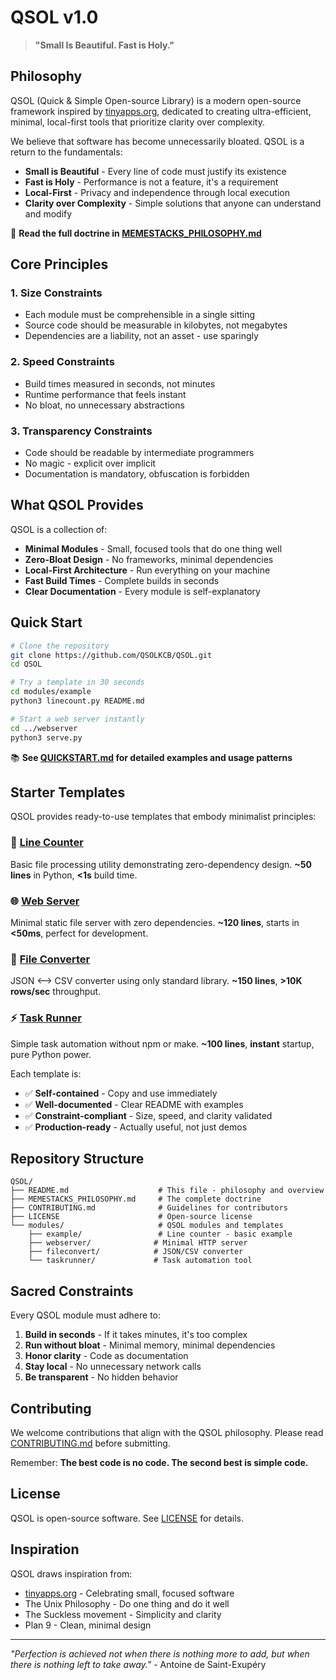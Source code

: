 # QSOL v1.0

> **"Small Is Beautiful. Fast is Holy."**

## Philosophy

QSOL (Quick & Simple Open-source Library) is a modern open-source framework inspired by [tinyapps.org](https://tinyapps.org), dedicated to creating ultra-efficient, minimal, local-first tools that prioritize clarity over complexity.

We believe that software has become unnecessarily bloated. QSOL is a return to the fundamentals:
- **Small is Beautiful** - Every line of code must justify its existence
- **Fast is Holy** - Performance is not a feature, it's a requirement
- **Local-First** - Privacy and independence through local execution
- **Clarity over Complexity** - Simple solutions that anyone can understand and modify

📖 **Read the full doctrine in [MEMESTACKS_PHILOSOPHY.md](MEMESTACKS_PHILOSOPHY.md)**

## Core Principles

### 1. **Size Constraints**
- Each module must be comprehensible in a single sitting
- Source code should be measurable in kilobytes, not megabytes
- Dependencies are a liability, not an asset - use sparingly

### 2. **Speed Constraints**
- Build times measured in seconds, not minutes
- Runtime performance that feels instant
- No bloat, no unnecessary abstractions

### 3. **Transparency Constraints**
- Code should be readable by intermediate programmers
- No magic - explicit over implicit
- Documentation is mandatory, obfuscation is forbidden

## What QSOL Provides

QSOL is a collection of:
- **Minimal Modules** - Small, focused tools that do one thing well
- **Zero-Bloat Design** - No frameworks, minimal dependencies
- **Local-First Architecture** - Run everything on your machine
- **Fast Build Times** - Complete builds in seconds
- **Clear Documentation** - Every module is self-explanatory

## Quick Start

```bash
# Clone the repository
git clone https://github.com/QSOLKCB/QSOL.git
cd QSOL

# Try a template in 30 seconds
cd modules/example
python3 linecount.py README.md

# Start a web server instantly
cd ../webserver
python3 serve.py
```

📚 **See [QUICKSTART.md](QUICKSTART.md) for detailed examples and usage patterns**

## Starter Templates

QSOL provides ready-to-use templates that embody minimalist principles:

### 🧮 [Line Counter](modules/example/) 
Basic file processing utility demonstrating zero-dependency design. **~50 lines** in Python, **<1s** build time.

### 🌐 [Web Server](modules/webserver/)
Minimal static file server with zero dependencies. **~120 lines**, starts in **<50ms**, perfect for development.

### 🔄 [File Converter](modules/fileconvert/)
JSON ⟷ CSV converter using only standard library. **~150 lines**, **>10K rows/sec** throughput.

### ⚡ [Task Runner](modules/taskrunner/)
Simple task automation without npm or make. **~100 lines**, **instant** startup, pure Python power.

Each template is:
- ✅ **Self-contained** - Copy and use immediately
- ✅ **Well-documented** - Clear README with examples
- ✅ **Constraint-compliant** - Size, speed, and clarity validated
- ✅ **Production-ready** - Actually useful, not just demos

## Repository Structure

```
QSOL/
├── README.md                    # This file - philosophy and overview
├── MEMESTACKS_PHILOSOPHY.md     # The complete doctrine
├── CONTRIBUTING.md              # Guidelines for contributors
├── LICENSE                      # Open-source license
└── modules/                     # QSOL modules and templates
    ├── example/                 # Line counter - basic example
    ├── webserver/              # Minimal HTTP server
    ├── fileconvert/            # JSON/CSV converter
    └── taskrunner/             # Task automation tool
```

## Sacred Constraints

Every QSOL module must adhere to:

1. **Build in seconds** - If it takes minutes, it's too complex
2. **Run without bloat** - Minimal memory, minimal dependencies
3. **Honor clarity** - Code as documentation
4. **Stay local** - No unnecessary network calls
5. **Be transparent** - No hidden behavior

## Contributing

We welcome contributions that align with the QSOL philosophy. Please read [CONTRIBUTING.md](CONTRIBUTING.md) before submitting.

Remember: **The best code is no code. The second best is simple code.**

## License

QSOL is open-source software. See [LICENSE](LICENSE) for details.

## Inspiration

QSOL draws inspiration from:
- [tinyapps.org](https://tinyapps.org) - Celebrating small, focused software
- The Unix Philosophy - Do one thing and do it well
- The Suckless movement - Simplicity and clarity
- Plan 9 - Clean, minimal design

---

*"Perfection is achieved not when there is nothing more to add, but when there is nothing left to take away."* - Antoine de Saint-Exupéry
